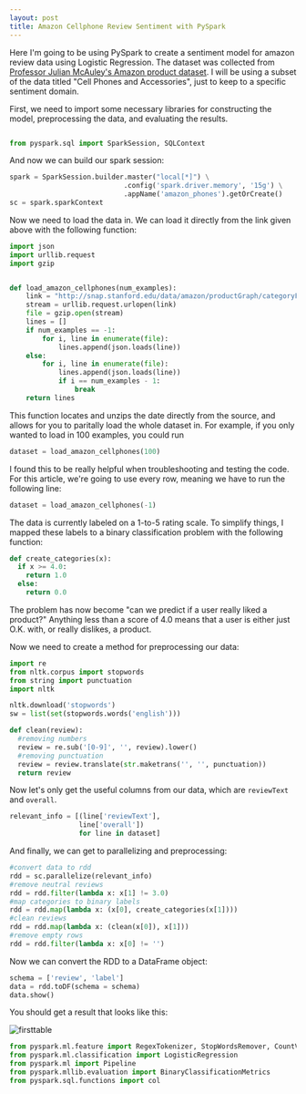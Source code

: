 ```yaml
---
layout: post
title: Amazon Cellphone Review Sentiment with PySpark
---
```


Here I'm going to be using PySpark to create a sentiment model for amazon review data using Logistic Regression. The dataset was collected from [Professor Julian McAuley's Amazon product dataset](https://jmcauley.ucsd.edu/data/amazon/). I will be using a subset of the data titled "Cell Phones and Accessories", just to keep to a specific sentiment domain. 

First, we need to import some necessary libraries for constructing the model, preprocessing the data, and evaluating the results.

```python

from pyspark.sql import SparkSession, SQLContext
```

And now we can build our spark session:

```python
spark = SparkSession.builder.master("local[*]") \
                            .config('spark.driver.memory', '15g') \
                            .appName('amazon_phones').getOrCreate()
sc = spark.sparkContext
```

Now we need to load the data in. We can load it directly from the link given above with the following function:

```python
import json
import urllib.request
import gzip


def load_amazon_cellphones(num_examples):
    link = "http://snap.stanford.edu/data/amazon/productGraph/categoryFiles/reviews_Cell_Phones_and_Accessories_5.json.gz"
    stream = urllib.request.urlopen(link)
    file = gzip.open(stream)
    lines = []
    if num_examples == -1:
        for i, line in enumerate(file):
            lines.append(json.loads(line))
    else:
        for i, line in enumerate(file):
            lines.append(json.loads(line))
            if i == num_examples - 1:
                break
    return lines
```

This function locates and unzips the date directly from the source, and allows for you to paritally load the whole dataset in. For example, if you only wanted to load in 100 examples, you could run

```python
dataset = load_amazon_cellphones(100)
```
I found this to be really helpful when troubleshooting and testing the code. For this article, we're going to use every row, meaning we have to run the following line:

```python
dataset = load_amazon_cellphones(-1)
```

The data is currently labeled on a 1-to-5 rating scale. To simplify things, I mapped these labels to a binary classification problem with the following function:

```python
def create_categories(x):
  if x >= 4.0:
    return 1.0
  else:
    return 0.0
```

The problem has now become "can we predict if a user really liked a product?" Anything less than a score of 4.0 means that a user is either just O.K. with, or really dislikes, a product. 

Now we need to create a method for preprocessing our data:

```python
import re
from nltk.corpus import stopwords
from string import punctuation
import nltk

nltk.download('stopwords')
sw = list(set(stopwords.words('english')))

def clean(review):
  #removing numbers
  review = re.sub('[0-9]', '', review).lower()
  #removing punctuation
  review = review.translate(str.maketrans('', '', punctuation))
  return review
```

Now let's only get the useful columns from our data, which are `reviewText` and `overall`.

```python
relevant_info = [(line['reviewText'], 
                 line['overall']) 
                 for line in dataset]
```

And finally, we can get to parallelizing and preprocessing:

```python
#convert data to rdd
rdd = sc.parallelize(relevant_info)
#remove neutral reviews
rdd = rdd.filter(lambda x: x[1] != 3.0)
#map categories to binary labels
rdd = rdd.map(lambda x: (x[0], create_categories(x[1])))
#clean reviews
rdd = rdd.map(lambda x: (clean(x[0]), x[1]))
#remove empty rows
rdd = rdd.filter(lambda x: x[0] != '')
```
Now we can convert the RDD to a DataFrame object:

```python
schema = ['review', 'label']
data = rdd.toDF(schema = schema)
data.show()
```

You should get a result that looks like this:

![firsttable]('images/table1.png')


```python
from pyspark.ml.feature import RegexTokenizer, StopWordsRemover, CountVectorizer
from pyspark.ml.classification import LogisticRegression
from pyspark.ml import Pipeline
from pyspark.mllib.evaluation import BinaryClassificationMetrics
from pyspark.sql.functions import col
```


